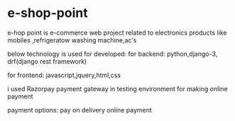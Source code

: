 # e-shop-point
e-hop point is e-commerce web project related to electronics products like mobiles ,refrigeratow washing machine,ac's

below technology is used for developed:
for backend:
python,django-3, drf(django rest framework)

for frontend:
javascript,jquery,html,css

i used Razorpay payment gateway in testing environment for making online payment


payment options:
pay on delivery
online payment
